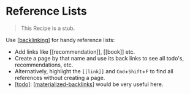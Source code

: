 # Reference Lists

> This Recipe is a stub.

Use [[backlinking]] for handy reference lists:

- Add links like [[recommendation]], [[book]] etc.
- Create a page by that name and use its back links to see all todo's, recommendations, etc.
- Alternatively, highlight the `[[link]]` and `Cmd`+`Shift`+`F` to find all references without creating a page.
- [[todo]]: [[materialized-backlinks]] would be very useful here.

[//begin]: # "Autogenerated link references for markdown compatibility"
[backlinking]: backlinking.md "Backlinking"
[todo]: todo.md "Todo"
[materialized-backlinks]: materialized-backlinks.md "Materialized Backlinks (stub)"
[//end]: # "Autogenerated link references"
